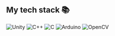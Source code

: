 <br />
<h2> My tech stack 📚 </h2>

![Unity](https://img.shields.io/badge/-Unity-F05032?style=for-the-badge&logo=Unity&logoColor=ffffff)
![C++](https://img.shields.io/badge/-C++-00599C.svg?style=for-the-badge&logo=C%2B%2B)
![C](https://img.shields.io/badge/C-A8B9CC.svg?style=for-the-badge&logo=C&logoColor=white)
![Arduino](https://img.shields.io/badge/Arduino-00979D.svg?style=for-the-badge&logo=Arduino&logoColor=white)
![OpenCV](https://img.shields.io/badge/OpenCV-5C3EE8.svg?style=for-the-badge&logo=OpenCV&logoColor=white)



<br/>
